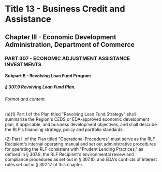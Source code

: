 
# Title 13 - Business Credit and Assistance
## Chapter III - Economic Development Administration, Department of Commerce
### PART 307 - ECONOMIC ADJUSTMENT ASSISTANCE INVESTMENTS
#### Subpart B - Revolving Loan Fund Program
##### § 307.9 Revolving Loan Fund Plan.
###### Format and content.

(a)(1) Part I of the Plan titled "Revolving Loan Fund Strategy" shall summarize the Region's CEDS or EDA-approved economic development plan, if applicable, and business development objectives, and shall describe the RLF's financing strategy, policy and portfolio standards.

(2) Part II of the Plan titled "Operational Procedures" must serve as the RLF Recipient's internal operating manual and set out administrative procedures for operating the RLF consistent with "Prudent Lending Practices," as defined in § 307.8, the RLF Recipient's environmental review and compliance procedures as set out in § 307.10, and EDA's conflicts of interest rules set out in § 302.17 of this chapter.

